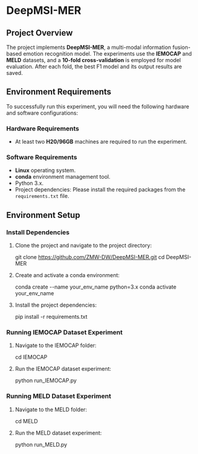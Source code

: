 # DeepMSI-MER

## Project Overview

The project implements **DeepMSI-MER**, a multi-modal information fusion-based emotion recognition model. The experiments use the **IEMOCAP** and **MELD** datasets, and a **10-fold cross-validation** is employed for model evaluation. After each fold, the best F1 model and its output results are saved.

## Environment Requirements

To successfully run this experiment, you will need the following hardware and software configurations:

### Hardware Requirements
- At least two **H20/96GB** machines are required to run the experiment.

### Software Requirements
- **Linux** operating system.
- **conda** environment management tool.
- Python 3.x.
- Project dependencies: Please install the required packages from the `requirements.txt` file.

## Environment Setup

### Install Dependencies

1. Clone the project and navigate to the project directory:

   git clone https://github.com/ZMW-DW/DeepMSI-MER.git
   cd DeepMSI-MER
   
2. Create and activate a conda environment:
   
   conda create --name your_env_name python=3.x
   conda activate your_env_name

3. Install the project dependencies:

   pip install -r requirements.txt

### Running IEMOCAP Dataset Experiment

1. Navigate to the IEMOCAP folder:
   
   cd IEMOCAP
   
2. Run the IEMOCAP dataset experiment:
   
   python run_IEMOCAP.py

### Running MELD Dataset Experiment

1. Navigate to the MELD folder:
   
   cd MELD
   
2. Run the MELD dataset experiment:
   
   python run_MELD.py
